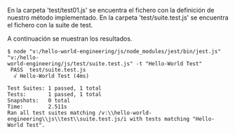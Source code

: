 En la carpeta 'test/test01.js' se encuentra el fichero con la definición de nuestro método implementado.
En la carpeta 'test/suite.test.js' se encuentra el fichero con la suite de test.


A continuación se muestran los resultados.


```
$ node "v:/hello-world-engineering/js/node_modules/jest/bin/jest.js" "v:/hello-
world-engineering/js/test/suite.test.js" -t "Hello-World Test"
 PASS  test/suite.test.js
  √ Hello-World Test (4ms)

Test Suites: 1 passed, 1 total
Tests:       1 passed, 1 total
Snapshots:   0 total
Time:        2.511s
Ran all test suites matching /v:\\hello-world-engineering\\js\\test\\suite.test.js/i with tests matching "Hello-World Test".
```
